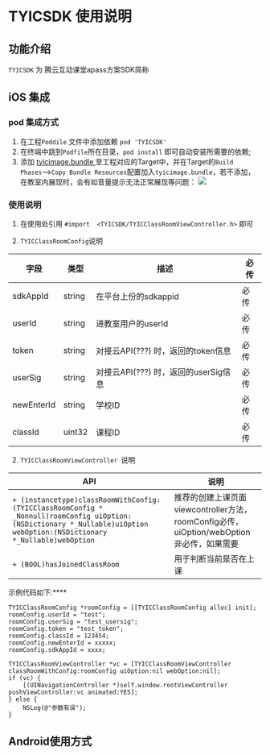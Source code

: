 # TYICSDK 使用说明

## 功能介绍

`TYICSDK` 为 腾云互动课堂apass方案SDK简称

## iOS 集成

### pod 集成方式

1. 在工程`Poddile` 文件中添加依赖 `pod 'TYICSDK'`
2.  在终端中跳到`Podfile`所在目录，`pod install` 即可自动安装所需要的依赖;
3. 添加 [tyicimage.bundle ](http://dldir1.qq.com/hudongzhibo/TYICSDK/bundle/tyicimage.bundle.zip) 至工程对应的Target中，并在Target的`Build Phases`-->`Copy Bundle Resources`配置加入`tyicimage.bundle`，若不添加，在教室内展现时，会有如音量提示无法正常展现等问题：
![](https://main.qcloudimg.com/raw/79a3c356ddfd67e173dcd26db963917c.png)

### 使用说明

1. 在使用处引用 `#import  <TYICSDK/TYICClassRoomViewController.h>` 即可

2. `TYICClassRoomConfig`说明

| 字段 | 类型 | 描述 | 必传 | 
| ---- | ---- | ---- | ---- |
| sdkAppId | string | 在平台上份的sdkappid | 必传 |
| userId |  string |  进教室用户的userId | 必传 |
| token | string | 对接云API(???) 时，返回的token信息 | 必传 |
| userSig | string | 对接云API(???) 时，返回的userSig信息 | 必传 |
| newEnterId | string | 学校ID | 必传 |
| classId | uint32 | 课程ID | 必传 | 

2. `TYICClassRoomViewController `说明

| API | 说明 | 
| --- | ---- | 
|  `+ (instancetype)classRoomWithConfig:(TYICClassRoomConfig * _Nonnull)roomConfig uiOption:(NSDictionary *_Nullable)uiOption webOption:(NSDictionary *_Nullable)webOption` | 推荐的创建上课页面viewcontroller方法，roomConfig必传，uiOption/webOption 非必传，如果需要 |
|  `+ (BOOL)hasJoinedClassRoom` | 用于判断当前是否在上课 |

示例代码如下:****

```
TYICClassRoomConfig *roomConfig = [[TYICClassRoomConfig alloc] init];
roomConfig.userId = "test";
roomConfig.userSig = "test_usersig";
roomConfig.token = "test_token";
roomConfig.classId = 123454;
roomConfig.newEnterId = xxxxx;
roomConfig.sdkAppId = xxxx;
            
TYICClassRoomViewController *vc = [TYICClassRoomViewController classRoomWithConfig:roomConfig uiOption:nil webOption:nil];
if (vc) {
	[(UINavigationController *)self.window.rootViewController pushViewController:vc animated:YES];
} else {
	NSLog(@"参数有误");
}
```


## Android使用方式

